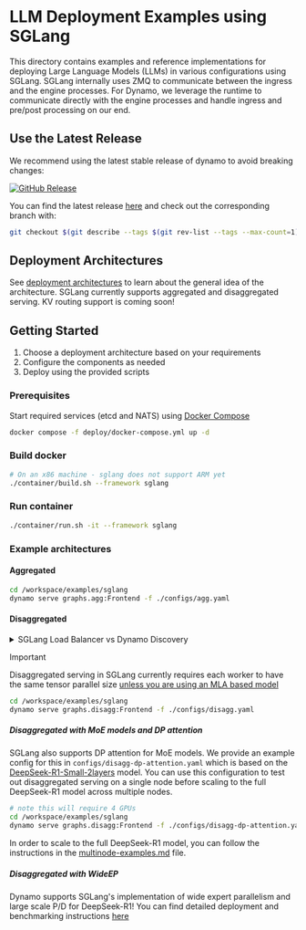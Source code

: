<!--
SPDX-FileCopyrightText: Copyright (c) 2025 NVIDIA CORPORATION & AFFILIATES. All rights reserved.
SPDX-License-Identifier: Apache-2.0

Licensed under the Apache License, Version 2.0 (the "License");
you may not use this file except in compliance with the License.
You may obtain a copy of the License at

http://www.apache.org/licenses/LICENSE-2.0

Unless required by applicable law or agreed to in writing, software
distributed under the License is distributed on an "AS IS" BASIS,
WITHOUT WARRANTIES OR CONDITIONS OF ANY KIND, either express or implied.
See the License for the specific language governing permissions and
limitations under the License.
-->

# LLM Deployment Examples using SGLang

This directory contains examples and reference implementations for deploying Large Language Models (LLMs) in various configurations using SGLang. SGLang internally uses ZMQ to communicate between the ingress and the engine processes. For Dynamo, we leverage the runtime to communicate directly with the engine processes and handle ingress and pre/post processing on our end.

## Use the Latest Release

We recommend using the latest stable release of dynamo to avoid breaking changes:

[![GitHub Release](https://img.shields.io/github/v/release/ai-dynamo/dynamo)](https://github.com/ai-dynamo/dynamo/releases/latest)

You can find the latest release [here](https://github.com/ai-dynamo/dynamo/releases/latest) and check out the corresponding branch with:

```bash
git checkout $(git describe --tags $(git rev-list --tags --max-count=1))
```

## Deployment Architectures

See [deployment architectures](../llm/README.md#deployment-architectures) to learn about the general idea of the architecture. SGLang currently supports aggregated and disaggregated serving. KV routing support is coming soon!

## Getting Started

1. Choose a deployment architecture based on your requirements
2. Configure the components as needed
3. Deploy using the provided scripts

### Prerequisites

Start required services (etcd and NATS) using [Docker Compose](../../deploy/docker-compose.yml)

```bash
docker compose -f deploy/docker-compose.yml up -d
```

### Build docker

```bash
# On an x86 machine - sglang does not support ARM yet
./container/build.sh --framework sglang
```

### Run container

```bash
./container/run.sh -it --framework sglang
```

### Example architectures

#### Aggregated

```bash
cd /workspace/examples/sglang
dynamo serve graphs.agg:Frontend -f ./configs/agg.yaml
```

#### Disaggregated

<details>
<summary>SGLang Load Balancer vs Dynamo Discovery</summary>

SGLang uses a mini load balancer to route requests to handle disaggregated serving. The load balancer functions as follows:

1. The load balancer receives a request from the client
2. A random `(prefill, decode)` pair is selected from the pool of available workers
3. Request is sent to both `prefill` and `decode` workers via asyncio tasks
4. Internally disaggregation is done from prefill -> decode

Because Dynamo has a discovery mechanism, we do not use a load balancer. Instead, we first route to a random prefill worker, select a random decode worker, and then send the request to both. Internally, SGLang's bootstrap server (which is a part of the `tokenizer_manager`) is used in conjuction with NIXL to handle the kv transfer.

</details>

> [!IMPORTANT]
> Disaggregated serving in SGLang currently requires each worker to have the same tensor parallel size [unless you are using an MLA based model](https://github.com/sgl-project/sglang/pull/5922)

```bash
cd /workspace/examples/sglang
dynamo serve graphs.disagg:Frontend -f ./configs/disagg.yaml
```

##### Disaggregated with MoE models and DP attention

SGLang also supports DP attention for MoE models. We provide an example config for this in `configs/disagg-dp-attention.yaml` which is based on the [DeepSeek-R1-Small-2layers](https://huggingface.co/silence09/DeepSeek-R1-Small-2layers) model. You can use this configuration to test out disaggregated serving on a single node before scaling to the full DeepSeek-R1 model across multiple nodes.

```bash
# note this will require 4 GPUs
cd /workspace/examples/sglang
dynamo serve graphs.disagg:Frontend -f ./configs/disagg-dp-attention.yaml
```

In order to scale to the full DeepSeek-R1 model, you can follow the instructions in the [multinode-examples.md](./multinode-examples.md) file.

##### Disaggregated with WideEP

Dynamo supports SGLang's implementation of wide expert parallelism and large scale P/D for DeepSeek-R1! You can find detailed deployment and benchmarking instructions [here](./dsr1-wideep.md)
